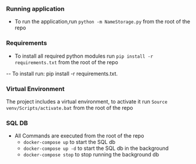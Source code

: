 ### Running application

- To run the application,run `python -m NameStorage.py` from the root of the repo

### Requirements

- To install all required python modules run `pip install -r requirements.txt` from the root of the repo

-- To install run: pip install -r requirements.txt.

### Virtual Environment

The project includes a virtual environment, to activate it run `Source venv/Scripts/activate.bat` from the root of the repo

### SQL DB

- All Commands are executed from the root of the repo
  - `docker-compose up` to start the SQL db
  - `docker-compose up -d` to start the SQL db in the background
  - `docker-compose stop` to stop running the background db

